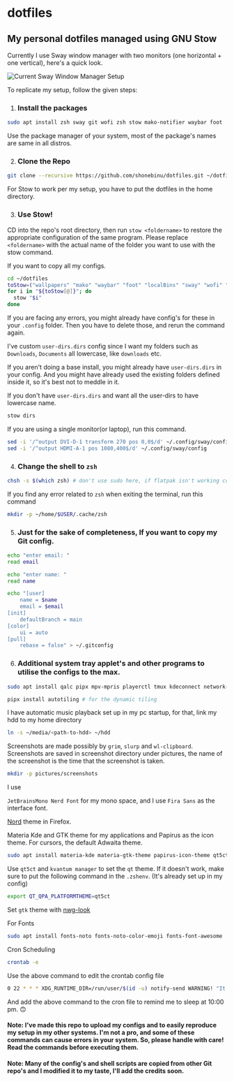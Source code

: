 # dotfiles
## My personal dotfiles managed using GNU Stow

Currently I use Sway window manager with two monitors (one horizontal + one vertical), here's a quick look.

![Current Sway Window Manager Setup](./20230709_18:37:45_247915744.png)

To replicate my setup, follow the given steps: 

1. ### Install the packages
```bash
sudo apt install zsh sway git wofi zsh stow mako-notifier waybar foot
```
Use the package manager of your system, most of the package's names are same in all distros.

2. ### Clone the Repo
```bash
git clone --recursive https://github.com/shonebinu/dotfiles.git ~/dotfiles
```
For Stow to work per my setup, you have to put the dotfiles in the home directory.

3. ### Use Stow!
CD into the repo's root directory, then run `stow <foldername>` to restore the appropriate configuration of the same program. Please replace `<foldername>` with the actual name of the folder you want to use with the stow command.

If you want to copy all my configs.
```bash
cd ~/dotfiles
toStow=("wallpapers" "mako" "waybar" "foot" "localBins" "sway" "wofi" "zsh") 
for i in "${toStow[@]}"; do 
  stow "$i"
done
```
If you are facing any errors, you might already have config's for these in your `.config` folder. Then you have to delete those, and rerun the command again.

I've custom `user-dirs.dirs` config since I want my folders such as `Downloads`, `Documents` all lowercase, like `downloads` etc.

If you aren't doing a base install, you might already have `user-dirs.dirs` in your config. And you might have already used the existing folders defined inside it, so it's best not to meddle in it.

If you don't have `user-dirs.dirs` and want all the user-dirs to have lowercase name.
```bash
stow dirs
```

If you are using a single monitor(or laptop), run this command.
```bash
sed -i '/^output DVI-D-1 transform 270 pos 0,0$/d' ~/.config/sway/config
sed -i '/^output HDMI-A-1 pos 1080,400$/d' ~/.config/sway/config
```

4. ### Change the shell to `zsh`
```bash
chsh -s $(which zsh) # don't use sudo here, if flatpak isn't working correctly, change back to bash and set zsh only for the terminal session
```
If you find any error related to `zsh` when exiting the terminal, run this command
```bash
mkdir -p ~/home/$USER/.cache/zsh
```

5. ### Just for the sake of completeness, If you want to copy my Git config. 
```bash
echo "enter email: "
read email 

echo "enter name: "
read name

echo "[user]
	name = $name
	email = $email
[init]
	defaultBranch = main
[color]
	ui = auto
[pull]
	rebase = false" > ~/.gitconfig
```

6. ### Additional system tray applet's and other programs to utilise the configs to the max.
```bash
sudo apt install qalc pipx mpv-mpris playerctl tmux kdeconnect network-manager swayidle swaylock udiskie blueman mpv bat imv zathura neovim neofetch grim slurp wl-clipboard swayimg wtype exa zoxide nala ripgrep
```
```bash
pipx install autotiling # for the dynamic tiling
```

I have automatic music playback set up in my pc startup, for that, link my hdd to my home directory 
```bash
ln -s ~/media/<path-to-hdd> ~/hdd
```

Screenshots are made possibly by `grim`, `slurp` and `wl-clipboard`. Screenshots are saved in screenshot directory under pictures, the name of the screenshot is the time that the screenshot is taken.
```bash
mkdir -p pictures/screenshots
```

I use 

`JetBrainsMono Nerd Font` for my mono space, and I use `Fira Sans` as the interface font.

[Nord](https://addons.mozilla.org/en-US/firefox/addon/nord-firefox/) theme in Firefox.

Materia Kde and GTK theme for my applications and Papirus as the icon theme. For cursors, the default Adwaita theme.
```bash
sudo apt install materia-kde materia-gtk-theme papirus-icon-theme qt5ct 
```
Use `qt5ct` and `kvantum manager` to set the `qt` theme. If it doesn't work, make sure to put the following command in the `.zshenv`. (It's already set up in my config)
```bash
export QT_QPA_PLATFORMTHEME=qt5ct
```

Set `gtk` theme with [nwg-look](https://github.com/nwg-piotr/nwg-look)

For Fonts
```bash
sudo apt install fonts-noto fonts-noto-color-emoji fonts-font-awesome 
```

Cron Scheduling
```bash
crontab -e
```
Use the above command to edit the crontab config file 
```bash
0 22 * * * XDG_RUNTIME_DIR=/run/user/$(id -u) notify-send WARNING! "It's 10:00 PM, go sleep bitch!" ; ssh poco termux-tts-speak "Shone, It's 10PM and now it's time to sleep"                      
```
And add the above command to the cron file to remind me to sleep at 10:00 pm. 🙃

#### Note: I've made this repo to upload my configs and to easily reproduce my setup in my other systems. I'm not a pro, and some of these commands can cause errors in your system. So, please handle with care! Read the commands before executing them.

#### Note: Many of the config's and shell scripts are copied from other Git repo's and I modified it to my taste, I'll add the credits soon. 
